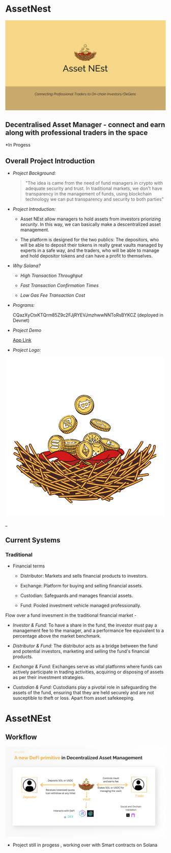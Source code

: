 # AssetNest
![Project](./Frontend/frontend/src/assets/1.png)
## Decentralised Asset Manager - connect and earn along with professional traders in the space

*In Progess


## Overall Project Introduction
- *Project Background:*

   > "The idea is came from the need of fund managers in crypto with adequate security and trust. In traditional markets, we don't have transparency in the management of funds, using blockchain technology we can put transparency and security to both parties"

- *Project Introduction:*

  - Asset NEst allow managers to hold assets from investors priorizing *security*. In this way, we can basically make a descentralized asset management. 
  
  - The platform is designed for the two publics: The depositors, who will be able to deposit their tokens in really great vaults managed by experts in a safe way, and the traders, who will be able to manage and hold depositor tokens and can have a profit to themselves.


- *Why Solana?*

  - *High Transaction Throughput* 

  - *Fast Transaction Confirmation Times* 

  - *Low Gas Fee Transaction Cost* 

- *Programs:*

  CQazXyCtxKTQrm85Z9c2FJjRYEVJmzhwwNNToRsBYKCZ (deployed in Devnet)

- *Project Demo*

   [App Link]()



- *Project Logo:* 

![Project Photo](./Frontend/frontend/src/assets/assetnest.png)

_

## Current Systems 

### Traditional

- Financial terms
  - Distributor: Markets and sells financial products to investors.
  
  - Exchange: Platform for buying and selling financial assets.
  
  - Custodian: Safeguards and manages financial assets.
  
  - Fund: Pooled investment vehicle managed professionally.
  

 Flow over a fund invesment in the traditional financial market -

  - *Investor & Fund:* To have a share in the fund, the investor must pay a management fee to the manager, and a performance fee equivalent to a percentage above the market benchmark.
  
  - *Distributor & Fund:* The distributor acts as a bridge between the fund and potential investors, marketing and selling the fund's financial products.

  - *Exchange & Fund:* Exchanges serve as vital platforms where funds can actively participate in trading activities, acquiring or disposing of assets as per their investment strategies.
  
  - *Custodian & Fund:* Custodians play a pivotal role in safeguarding the assets of the fund, ensuring that they are held securely and are not susceptible to theft or loss. Apart from asset safekeeping.

# AssetNEst 
## Workflow

![Project](./Frontend/frontend/src/assets/4.png)




* Project still in progess , working over with Smart contracts on Solana